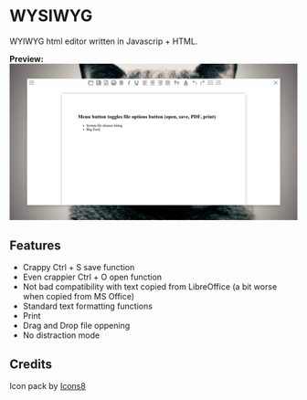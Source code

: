 # WYSIWYG

WYIWYG html editor written in Javascrip + HTML.


**Preview:** ![Alt Text](screenshots/preview-v0.0.4.png)

## Features

* Crappy Ctrl + S save function
* Even crappier Ctrl + O open function
* Not bad compatibility with text copied from LibreOffice (a bit worse when copied from MS Office)
* Standard text formatting functions
* Print
* Drag and Drop file oppening
* No distraction mode

## Credits

Icon pack by [Icons8](https://icons8.com)
